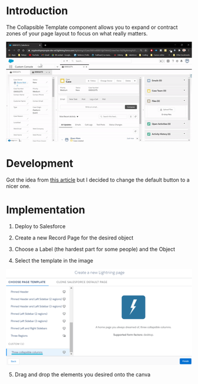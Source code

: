 # Introduction
The Collapsible Template component allows you to expand or contract zones of your page layout to focus on what really matters.

![Collapsible GIF](https://github.com/niets10/SFDX-solutions/blob/cc0d0ea2c521a166a5ad2ce686f19642c05443e8/images/scrollable-columns.gif)

# Development
Got the idea from [this article](https://developer.salesforce.com/blogs/2018/08/all-about-custom-lightning-page-templates.html) but I decided to change the default button to a nicer one.
# Implementation

1. Deploy to Salesforce

2. Create a new Record Page for the desired object 

3. Choose a Label (the hardest part for some people) and the Object 

4. Select the template in the image

![Collapsible Columns](https://github.com/niets10/SFDX-solutions/blob/b03a7b8f8f7611132238836708411d8ec236e199/images%2Fcollapsible-columns.png)

5. Drag and drop the elements you desired onto the canva


